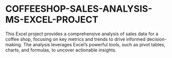 # COFFEESHOP-SALES-ANALYSIS-MS-EXCEL-PROJECT
This Excel project provides a comprehensive analysis of sales data for a coffee shop, focusing on key metrics and trends to drive informed decision-making. The analysis leverages Excel’s powerful tools, such as pivot tables, charts, and formulas, to uncover actionable insights.
